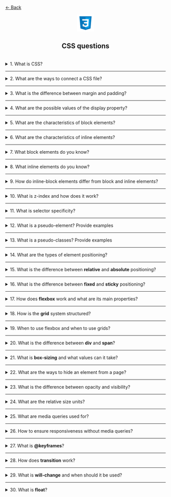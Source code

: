 <a href="../../../README.md">← Back</a>

<div align="center">
  <img src="../../../src/assets/icons/icons-for-titles/css.png">
  <h2>CSS questions</h2>
</div>
<br />

<details>
<summary><span>1. What is CSS?</span></summary>
<br />

CSS (Cascading Style Sheets) is a style sheet language used to describe the presentation of HTML documents. It defines how elements should be displayed on screen, controlling layout, colors, fonts, spacing and other visual aspects of web pages.

</details>

---

<details>
<summary><span>2. What are the ways to connect a CSS file?</span></summary>
<br />

There are three ways to include CSS in an HTML document:

1. **External CSS**

   In HTML:

   ```html
   <link rel="stylesheet" href="styles.css" />
   ```

   In React:

   ```jsx
   import './styles.css';
   ```

   Key benefits:

   - Placed in the `<head>` section (HTML) or at the top of component file (React)
   - Most maintainable approach
   - Can be cached by browsers
   - One file can be used for multiple pages/components

2. **Internal CSS**

   In HTML:

   ```html
   <style>
   	body {
   		background-color: white;
   	}
   </style>
   ```

   In Vue:

   ```vue
   <style>
   .component {
   	background-color: white;
   }
   </style>
   ```

   - Placed in the `<head>` section (HTML) or within component file (Vue)
   - Styles only apply to that specific HTML page/component
   - Increases page size and loading time

3. **Inline CSS**
   ```html
   <p style="color: blue; font-size: 16px;">This is a paragraph</p>
   ```
   - Applied directly to individual HTML elements
   - Highest specificity
   - Hardest to maintain
   - Mixes content with presentation

</details>

---

<details>
<summary><span>3. What is the difference between margin and padding?</span></summary>
<br />

- **Padding** is the space inside an element between its content and border
- **Margin** is the space outside an element that creates distance from other elements

</details>

---

<details>
<summary><span>4. What are the possible values of the display property?</span></summary>
<br />

Most commonly used display values:

- block
- inline
- inline-block
- none
- flex
- grid
- table
- inherit
- initial

</details>

---

<details>
<summary><span>5. What are the characteristics of block elements?</span></summary>
<br />

- Start on a new line
- Take up full width available by default
- Can be sized using width and height properties
- Can be centered using margin: auto
- Respect margin and padding properties
- Can contain other block and inline elements

</details>

---

<details>
<summary><span>6. What are the characteristics of inline elements?</span></summary>
<br />

- Flow within text content in a single line
- Only take up as much width as their content
- Cannot have width and height set
- Can be horizontally aligned using text-align property
- Vertical margin has no effect
- Only horizontal padding and margins are respected
- Can only contain other inline elements
- Line height affects vertical spacing

</details>

---

<details>
<summary><span>7. What block elements do you know?</span></summary>
<br />

Common block elements:

- `<div>` - generic container
- `<p>` - paragraph
- `<h1>` to `<h6>` - headings
- `<section>` - section container
- `<article>` - article container
- `<header>` - header container
- `<footer>` - footer container
- `<form>` - form container
- `<ul>`, `<ol>` - lists
- `<li>` - list item
- `<main>` - main content
- `<nav>` - navigation container
- `<aside>` - sidebar content
- `<blockquote>` - quoted content

</details>

---

<details>
<summary><span>8. What inline elements do you know?</span></summary>
<br />

Common inline elements:

- `<span>` - generic inline container
- `<img>` - image
- `<a>` - hyperlink
- `<label>` - form label
- `<input>` - form input
- `<button>` - clickable button
- `<code>` - code snippet
- `<br>` - line break
- `<b>` - bold text
- `<strong>` - strong emphasis
- `<i>` - italicized text
- `<em>` - emphasized text
- `<small>` - smaller text
- `<sub>` - subscript
- `<sup>` - superscript

</details>

---

<details>
<summary><span>9. How do inline-block elements differ from block and inline elements?</span></summary>
<br />

Key characteristics of inline-block elements:

- Combine features of both block and inline elements
- Flow within text content like inline elements
- Do not force new lines like inline elements
- Can have width, height, margins and padding like block elements
- Both vertical and horizontal margins/padding are applied
- Do not take up full parent width by default
- Multiple elements can sit side by side if space allows

</details>

---

<details>
<summary><span>10. What is z-index and how does it work?</span></summary>
<br />

This property defines the stacking order of elements along the Z-axis (depth), determining which elements appear on top of others. It only works for elements with position: relative, absolute, fixed, or sticky.

- The higher the z-index value, the closer the element is to the user
- The lower the value, the further the element is
- If z-index is not set, elements are arranged in the order they appear in the code
</details>

---

<details>
<summary><span>11. What is selector specificity?</span></summary>
<br />

It is the specific weight by which the browser determines the priority of styles when multiple rules are applied to the same element. The higher the specificity, the higher the priority of the style

If two or more selectors conflict, the browser selects the one with the greater weight. If the specificity is the same, the rule written later in the code is applied

Selector specificity can be represented as a tuple of three numbers, where:

- The first value is the number of ID selectors (highest priority)
- The second value is the sum of classes, attributes, and pseudo-classes
- The third value is the number of tags and pseudo-elements

</details>

---

<details>
<summary><span>12. What is a pseudo-element? Provide examples</span></summary>
<br />

A pseudo-element in CSS allows styling a part of an element without modifying the HTML markup.

Most commonly used:

- `::before` - adds content before the element
- `::after` - adds content after the element
- `::first-letter` - letter styles the first letter of the text
- `::first-line` - line styles the first line of the text

</details>

---

<details>
<summary><span>13. What is a pseudo-classes? Provide examples</span></summary>
<br />

This is a way to apply styles to an element based on its state or position in the DOM, without adding classes or attributes in HTML

Main pseudo-classes:

- `:hover` – applied when the user hovers over an element
- `:focus` – activated when an element gains focus (e.g., when clicking inside an input field)
- `:active` – when an element is active (pressed)
- `:checked` – applied to a checked checkbox or radio button
- `:first-child` / `:last-child `– styles the first or last child element
- `:nth-child(n)` – selects a specific child element among siblings (e.g., the second item in a list)
- `:disabled` – used for disabled form elements

</details>

---

<details>
<summary><span>14. What are the types of element positioning?</span></summary>
<br />

- `static`
- `relative`
- `absolute`
- `fixed`
- `sticky`

</details>

---

<details>
<summary><span>15. What is the difference between <b>relative</b> and <b>absolute</b> positioning?</span></summary>
<br />

- `relative` — the element remains in the document flow but can be shifted relative to its original position
- `absolute` — the element is removed from the document flow and positioned relative to the nearest parent with **fixed**, **relative** or **absolute** positioning

</details>

---

<details>
<summary><span>16. What is the difference between <b>fixed</b> and <b>sticky</b> positioning?</span></summary>
<br />

- `fixed` — the element is anchored relative to the browser window and remains in place even when the entire page is scrolled.

- `sticky` — the element behaves like relative until it reaches the position specified via top, left, etc. Then, it sticks to that position within its parent and stays there until the end of the parent's area, without exceeding its boundaries.

</details>

---

<details>
<summary><span>17. How does <b>flexbox</b> work and what are its main properties?</span></summary>
<br />

It is a CSS tool for convenient element positioning on a page, used to create responsive interfaces and center elements.
<br /><br />

Flexbox uses **two axes** that help control element placement:

1. **Main Axis** — the direction along which elements are placed
   - Defined by the `flex-direction` property
   - Can be **horizontal** (`row`) or **vertical** (`column`)
2. **Cross Axis** — perpendicular to the main axis, responsible for element alignment
   - Controlled via `align-items` and `align-content`

---

### **Alignment along the main axis (`justify-content`)**

Used to control element placement **horizontally** (if `flex-direction: row`) or **vertically** (if `flex-direction: column`):

- `flex-start` — elements are aligned at the start
- `flex-end` — aligned at the end
- `center` — centered
- `space-between` — evenly distributed **without gaps at the edges**
- `space-around` — evenly distributed **with gaps on the sides**
- `space-evenly` — fully evenly distributed, including the edges

---

### **Alignment along the cross axis (`align-items`)**

Controls element placement **perpendicular to the main axis**:

- `stretch` (default) — elements stretch to fit the container height
- `flex-start` — aligned at the start of the cross axis
- `flex-end` — aligned at the end
- `center` — centered
- `baseline` — aligned along the text baseline

---

### 🔹 **Additional Flexbox commands**

- **`flex-direction`** — sets the direction of elements (`row`, `column`, `row-reverse`, `column-reverse`, `inherit`, `initial`, `unset`).
- **`flex-wrap`** — controls line wrapping (`nowrap`, `wrap`, `wrap-reverse`, `inherit`, `initial`, `unset`).
- **`flex-flow`** — combines `flex-direction` and `flex-wrap` (e.g., `row wrap`, `column nowrap`).
- **`flex-shrink`** — defines how much elements shrink (`0` — does not shrink, `1` — standard shrinking).
- **`flex-grow`** — regulates element growth (`0` — does not grow, `1+` — degree of growth).
- **`flex-basis`** — sets the initial size (`auto`, `100px`, `25%`).
- **`order`** — changes display order (`-1`, `0`, `1`, `2`, etc.).
- **`align-self`** — individual alignment (`auto`, `flex-start`, `flex-end`, `center`, `baseline`, `stretch`).
- **`align-content`** — manages row placement (`flex-start`, `flex-end`, `center`, `space-between`, `space-around`, `stretch`).
- **`justify-content`** — controls element positioning along the main axis (`flex-start`, `flex-end`, `center`, `space-between`, `space-around`, `space-evenly`).

</details>

---

<details>
<summary><span>18. How is the <b>grid</b> system structured?</span></summary>
<br />

It is a tool for creating complex layouts that allows working with row and column grids. Unlike Flexbox, which controls elements along one axis, **Grid** organizes content in a **two-dimensional** structure.

### **Main grid properties (`grid-container`)**

Used on the parent element (`display: grid;`):

- **`grid-template-columns`** — sets the number and width of columns (`100px 200px 1fr`).
- **`grid-template-rows`** — defines row heights (`50px auto 1fr`).
- **`grid-template-areas`** — sets named areas (`"header header" "sidebar main" "footer footer"`).
- **`grid-template`** — combines `grid-template-rows`, `grid-template-columns`, and `grid-template-areas` into one property.
- **`grid-gap` / `gap`** — sets spacing between elements (`10px`, `20px`).
- **`justify-items`** — controls alignment **inside cells** (`start`, `end`, `center`, `stretch`).
- **`align-items`** — sets vertical alignment inside **cells** (`start`, `end`, `center`, `stretch`).
- **`justify-content`** — distributes the entire grid along the **main axis** (`start`, `end`, `center`, `space-between`, `space-around`, `space-evenly`).
- **`align-content`** — distributes the entire grid along the **cross axis** (similar to `justify-content`, but vertically).

---

### **Grid item properties (`grid-item`)**

Used on child elements inside `grid-container`:

- **`grid-column-start` / `grid-column-end`** — defines which column the element starts and ends in (`2 / 4`).
- **`grid-row-start` / `grid-row-end`** — sets rows (`1 / 3`).
- **`grid-area`** — combines `row` and `column` (`1 / 2 / 3 / 4`).
- **`justify-self`** — controls horizontal positioning of an element (`start`, `end`, `center`, `stretch`).
- **`align-self`** — adjusts vertical positioning of an element (`start`, `end`, `center`, `stretch`).

---

### 🔹 **Automatic placement (`auto-fill`, `auto-fit`)**

- **`grid-template-columns: repeat(auto-fill, minmax(150px, 1fr));`**
- **`grid-template-columns: repeat(auto-fit, minmax(150px, 1fr));`**

✔ `auto-fill` **fills the grid with the maximum number of possible columns**.  
✔ `auto-fit` **adjusts column sizes so they fill the available space**.

</details>

---

<details>
<summary><span>19. When to use flexbox and when to use grids?</span></summary>
<br />

**Flexbox** — a tool for one-axis element management, ideal for arranging components **horizontally or vertically**.  
**Grid** — a powerful system for two-dimensional layouts, where elements need to be **positioned in both rows and columns**.

The choice depends on the task: if flexibility along a single axis is needed — **Flexbox**, if a structured grid is required — **Grid**.

</details>

---

<details>
<summary><span>20. What is the difference between <b>div</b> and <b>span</b>?</span></summary>
<br />

- `div` — a block-level element used for grouping content and creating structural blocks.
- `span` — an inline element used for highlighting specific parts of text or styling within a line.

</details>

---

<details>
<summary><span>21. What is <b>box-sizing</b> and what values can it take?</span></summary>
<br />

**`box-sizing`** is a CSS property that defines how the size of an element is calculated, including its width and height.

### **Available values**

- **`content-box`** (default) — the element's size is calculated **excluding** `padding` and `border`.
- **`border-box`** — **all** inner paddings (`padding`) and borders (`border`) are included within the specified `width` and `height`.

</details>

---

<details>
<summary><span>22. What are the ways to hide an element from a page?</span></summary>
<br />

There are several ways to hide an element:

- **`display: none`** — completely removes the element from the document flow; it does not take up space.
- **`visibility: hidden`** — the element is invisible but still takes up space on the page.
- **`opacity: 0`** — makes the element fully transparent, but it remains clickable.
- **`width: 0; height: 0`** — collapses the element to zero dimensions.
- **`position: absolute; left: -9999px`** — moves the element far beyond the visible area.
- **`clip-path: polygon(0 0)`** — crops the element to an invisible point.

Each method has its own characteristics:

- `display: none` **cannot be animated**.
- `visibility` and `opacity` **can be animated**.
- `opacity` **preserves interactivity** (the element remains clickable).
- `position: absolute` **may affect performance**.

</details>

---

<details>
<summary><span>23. What is the difference between opacity and visibility?</span></summary>
<br />

- **`opacity`** controls transparency levels, **can be animated**, and keeps the element **interactive** (clickable, responsive to events).
- **`visibility`** simply hides the element, but it remains in the document flow and **does not respond to events**. `visibility` **cannot be animated** using `transition`.

</details>

---

<details>
<summary><span>24. What are the relative size units?</span></summary>
<br />

- **`em`** — depends on the font size of the parent element.
- **`rem`** — depends on the font size of the root element (`html`).
- **`%`** — percentage-based size relative to the parent element.
- **`vh`** — percentage of the viewport height.
- **`vw`** — percentage of the viewport width.
- **`vmin`** — percentage of the smaller dimension (`vh` or `vw`).
- **`vmax`** — percentage of the larger dimension (`vh` or `vw`).
- **`ex`** — depends on the height of the lowercase letter `x` in the current font.
- **`ch`** — depends on the width of the `0` character in the current font.

</details>

---

<details>
<summary><span>25. What are media queries used for?</span></summary>
<br />

Media queries allow different styles to be applied based on device characteristics (screen width, orientation, device type, etc.). They are the primary tool for creating **responsive design**.

</details>

---

<details>
<summary><span>26. How to ensure responsiveness without media queries?</span></summary>
<br />

- **Flexbox and Grid** — flexible layouts that adapt to available space.
- **Relative units (`em`, `rem`, `%`, `vh`, `vw`)** — scale based on the container or screen.
- **`max-width` and `min-width`** — prevent elements from being too large or too small.
- **`clamp()`** — sets a dynamic range (`clamp(200px, 50%, 600px)`).
- **`auto` instead of fixed sizes** — elements adjust to content.
- **`fit-content`** — used for adaptive widths (`width: fit-content;`).
- **`calc()`** — allows combining sizes (`width: calc(100% - 50px);`).
- **`aspect-ratio`** — maintains correct proportions without media queries (`aspect-ratio: 16/9;`).
- **CSS `container queries` (modern browsers)** — adapts styling based on the parent block's size.

</details>

---

<details>
<summary><span>27. What is <b>@keyframes</b>?</span></summary>
<br />

`@keyframes` is a CSS rule that allows animations to be created by defining a sequence of styles at specific points in an animation. It is used together with the `animation` property to apply animations to elements.

### **Main animation properties**

- **`animation-name`** — defines the name of the `@keyframes` animation.
- **`animation-duration`** — sets the animation duration in seconds or milliseconds.
- **`animation-timing-function`** — controls transition behavior (`linear`, `ease`, `ease-in`, `ease-out`, `ease-in-out`, `steps()`).
- **`animation-delay`** — sets the delay before the animation starts.
- **`animation-iteration-count`** — sets the number of repetitions (`1`, `infinite`, etc.).
- **`animation-direction`** — defines playback direction (`normal`, `reverse`, `alternate`, `alternate-reverse`).
- **`animation-fill-mode`** — controls the element's state before and after the animation (`none`, `forwards`, `backwards`, `both`).
- **`animation-play-state`** — defines whether the animation is **running** or **paused**.

</details>

---

<details>
<summary><span>28. How does <b>transition</b> work?</span></summary>
<br />

`transition` is a CSS property for smooth transitions between values of other properties.

### **Main parameters:**

- **`transition-property`** — defines the property to animate.
- **`transition-duration`** — sets the duration of the transition.
- **`transition-timing-function`** — controls easing behavior.
- **`transition-delay`** — defines a delay before the transition starts.

Example: `transition: all 0.3s ease;`

</details>

---

<details>
<summary><span>29. What is <b>will-change</b> and when should it be used?</span></summary>
<br />

This CSS property tells the browser which properties are likely to change, allowing it to optimize rendering in advance.

It is used to improve the performance of complex animations but should be applied **sparingly** to avoid unnecessary load on the browser.

</details>

---

<details>
<summary><span>30. What is <b>float</b>?</span></summary>
<br />

This is a CSS property that allows an element to "float" along the left or right edge of its container while text and inline elements wrap around it.  
<br /><br />

### **Main values:**

- `left` — the element floats at the left edge.
- `right` — the element floats at the right edge.
- `none` — disables floating (default value).

### **Key characteristics:**

- Floating elements **are removed from the document flow**.
- The **parent container may collapse** if it only contains floating elements.
- The `clear` property **is used to prevent unwanted wrapping**.

</details>
